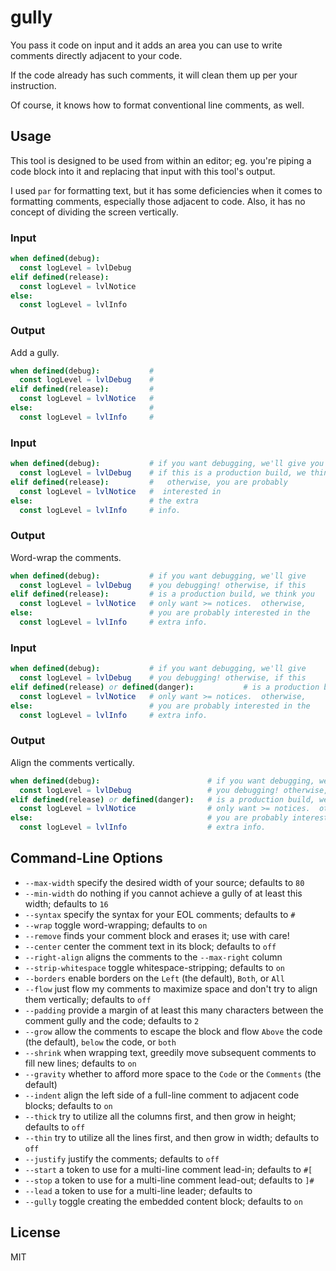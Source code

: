 # gully

You pass it code on input and it adds an area you can use to write comments
directly adjacent to your code.

If the code already has such comments, it will clean them up per your
instruction.

Of course, it knows how to format conventional line comments, as well.

## Usage

This tool is designed to be used from within an editor; eg. you're piping a code
block into it and replacing that input with this tool's output.

I used `par` for formatting text, but it has some deficiencies when it comes to
formatting comments, especially those adjacent to code. Also, it has no concept
of dividing the screen vertically.

### Input
```nim
when defined(debug):
  const logLevel = lvlDebug
elif defined(release):
  const logLevel = lvlNotice
else:
  const logLevel = lvlInfo
```

### Output

Add a gully.

```nim
when defined(debug):           # 
  const logLevel = lvlDebug    # 
elif defined(release):         # 
  const logLevel = lvlNotice   # 
else:                          # 
  const logLevel = lvlInfo     # 
```

### Input
```nim
when defined(debug):           # if you want debugging, we'll give you debugging!  otherwise,
  const logLevel = lvlDebug    # if this is a production build, we think you only want >= notices.
elif defined(release):         #   otherwise, you are probably
  const logLevel = lvlNotice   #  interested in
else:                          # the extra
  const logLevel = lvlInfo     # info.
```

### Output

Word-wrap the comments.

```nim
when defined(debug):           # if you want debugging, we'll give
  const logLevel = lvlDebug    # you debugging! otherwise, if this
elif defined(release):         # is a production build, we think you
  const logLevel = lvlNotice   # only want >= notices.  otherwise,
else:                          # you are probably interested in the
  const logLevel = lvlInfo     # extra info.
```

### Input
```nim
when defined(debug):           # if you want debugging, we'll give
  const logLevel = lvlDebug    # you debugging! otherwise, if this
elif defined(release) or defined(danger):           # is a production build, we think you
  const logLevel = lvlNotice   # only want >= notices.  otherwise,
else:                          # you are probably interested in the
  const logLevel = lvlInfo     # extra info.
```

### Output
Align the comments vertically.

```nim
when defined(debug):                        # if you want debugging, we'll give
  const logLevel = lvlDebug                 # you debugging! otherwise, if this
elif defined(release) or defined(danger):   # is a production build, we think you
  const logLevel = lvlNotice                # only want >= notices.  otherwise,
else:                                       # you are probably interested in the
  const logLevel = lvlInfo                  # extra info.
```

## Command-Line Options

- `--max-width` specify the desired width of your source; defaults to `80`
- `--min-width` do nothing if you cannot achieve a gully of at least this width; defaults to `16`
- `--syntax` specify the syntax for your EOL comments; defaults to `#`
- `--wrap` toggle word-wrapping; defaults to `on`
- `--remove` finds your comment block and erases it; use with care!
- `--center` center the comment text in its block; defaults to `off`
- `--right-align` aligns the comments to the `--max-right` column
- `--strip-whitespace` toggle whitespace-stripping; defaults to `on`
- `--borders` enable borders on the `Left` (the default), `Both`, or `All`
- `--flow` just flow my comments to maximize space and don't try to align them vertically; defaults to `off`
- `--padding` provide a margin of at least this many characters between the comment gully and the code; defaults to `2`
- `--grow` allow the comments to escape the block and flow `Above` the code (the default), `below` the code, or `both`
- `--shrink` when wrapping text, greedily move subsequent comments to fill new lines; defaults to `on`
- `--gravity` whether to afford more space to the `Code` or the `Comments` (the default)
- `--indent` align the left side of a full-line comment to adjacent code blocks; defaults to `on`
- `--thick` try to utilize all the columns first, and then grow in height; defaults to `off`
- `--thin` try to utilize all the lines first, and then grow in width; defaults to `off`
- `--justify` justify the comments; defaults to `off`
- `--start` a token to use for a multi-line comment lead-in; defaults to `#[`
- `--stop` a token to use for a multi-line comment lead-out; defaults to `]#`
- `--lead` a token to use for a multi-line leader; defaults to `  `
- `--gully` toggle creating the embedded content block; defaults to `on`

## License
MIT
